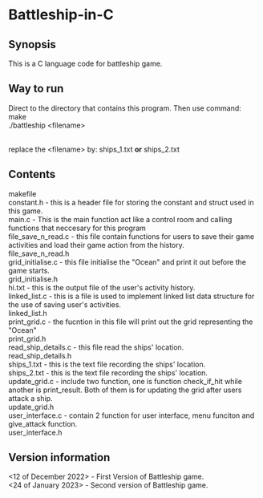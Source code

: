 # Battleship-in-C

## Synopsis
This is a C language code for battleship game. 

## Way to run
Direct to the directory that contains this program. Then use command:<br>
make <br>
./battleship \<filename\> <br><br>

replace the \<filename\> by:
ships_1.txt **or** ships_2.txt

## Contents
makefile<br>
constant.h - this is a header file for storing the constant and struct used in this game. <br>
main.c - This is the main function act like a control room and calling functions that neccesary for this program<br>
file_save_n_read.c - this file contain functions for users to save their game activities and load their game action from the history. <br>
file_save_n_read.h<br>
grid_initialise.c - this file initialise the "Ocean" and print it out before the game starts. <br>
grid_initialise.h<br>
hi.txt - this is the output file of the user's activity history. <br>
linked_list.c - this is a file is used to implement linked list data structure for the use of saving user's activities. <br>
linked_list.h<br>
print_grid.c - the fucntion in this file will print out the grid representing the "Ocean"<br>
print_grid.h<br>
read_ship_details.c - this file read the ships' location.<br>
read_ship_details.h<br>
ships_1.txt - this is the text file recording the ships' location.<br>
ships_2.txt - this is the text file recording the ships' location.<br>
update_grid.c - include two function, one is function check_if_hit while another is print_result. Both of them is for updating the grid after users attack a ship.<br>
update_grid.h<br>
user_interface.c - contain 2 function for user interface, menu funciton and give_attack function.<br>
user_interface.h<br>

## Version information
<12 of December 2022> - First Version of Battleship game.<br>
<24 of January 2023> - Second version of Battleship game.<br>


